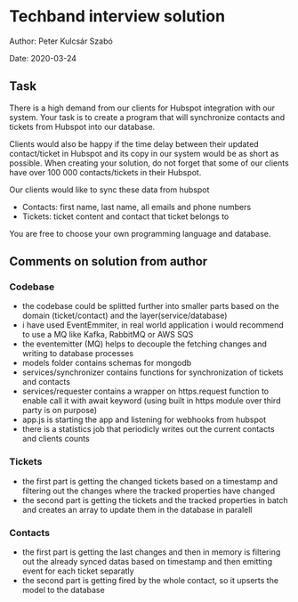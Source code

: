 # Techband interview solution

Author: Peter Kulcsár Szabó

Date: 2020-03-24

## Task
There is a high demand from our clients for Hubspot integration with our system. Your task is
to create a program that will synchronize contacts and tickets from Hubspot into our
database.

Clients would also be happy if the time delay between their updated contact/ticket in
Hubspot and its copy in our system would be as short as possible.
When creating your solution, do not forget that some of our clients have over 100 000
contacts/tickets in their Hubspot.

Our clients would like to sync these data from hubspot
- Contacts: first name, last name, all emails and phone numbers
- Tickets: ticket content and contact that ticket belongs to
  
You are free to choose your own programming language and database.

## Comments on solution from author
### Codebase
- the codebase could be splitted further into smaller parts based on the domain (ticket/contact) and the layer(service/database)
- i have used EventEmmiter, in real world application i would recommend to use a MQ like Kafka, RabbitMQ or AWS SQS
- the eventemitter (MQ) helps to decouple the fetching changes and writing to database processes 
- models folder contains schemas for mongodb
- services/synchronizer contains functions for synchronization of tickets and contacts
- services/requester contains a wrapper on https.request function to enable call it with await keyword (using built in https module over third party is on purpose)
- app.js is starting the app and listening for webhooks from hubspot
- there is a statistics job that periodicly writes out the current contacts and clients counts
### Tickets
- the first part is getting the changed tickets based on a timestamp and filtering out the changes where the tracked properties have changed
- the second part is getting the tickets and the tracked properties in batch and creates an array to update them in the database in paralell
### Contacts
- the first part is getting the last changes and then in memory is filtering out the already synced datas based on timestamp and then emitting event for each ticket separatly
- the second part is getting fired by the whole contact, so it upserts the model to the database